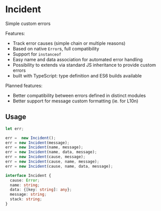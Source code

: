 # Incident

Simple custom errors

Features:

* Track error causes (simple chain or multiple reasons)
* Based on native `Error`s, full compatibility
* Support for `instanceof`
* Easy name and data association for automated error handling
* Possibility to extends via standard JS inheritance to provide custom errors
* built with TypeScript: type definition and ES6 builds available

Planned features:  

* Better compatibility between errors defined in distinct modules
* Better support for message custom formatting (ie. for L10n)

## Usage ##

````javascript
let err;

err =  new Incident();
err = new Incident(message);
err = new Incident(name, message);
err = new Incident(name, data, message);
err = new Incident(cause, message);
err = new Incident(cause, name, message);
err = new Incident(cause, name, data, message);
````

````typescript
interface Incident {
  cause: Error;
  name: string;
  data: {[key: string]: any};
  message: string;
  stack: string;
}
````
